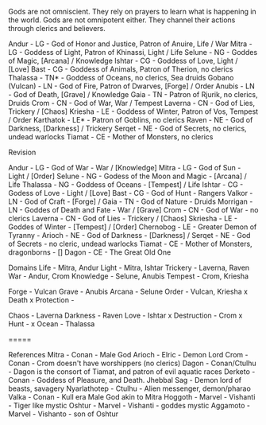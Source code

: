 Gods are not omniscient. They rely on prayers to learn what is happening in the world.
Gods are not omnipotent either. They channel their actions through clerics and believers.

Andur - LG - God of Honor and Justice, Patron of Anuire,  Life / War
Mitra - LG - Goddess of Light, Patron of Khinassi, Light / Life
Selune - NG - Goddes of Magic,  [Arcana] / Knowledge
Ishtar - CG - Goddess of Love, Light / [Love]
    Bast - CG - Goddess of Animals, Patron of Therion, no clerics
Thalassa - TN* - Goddess of Oceans, no clerics, Sea druids
Gobano (Vulcan) - LN - God of Fire, Patron of Dwarves,  [Forge] / Order
Anubis - LN - God of Death, [Grave] / Knowledge
     Gaia - TN - Patron of Rjurik, no clerics, Druids
Crom - CN - God of War, War / Tempest
Laverna - CN - God of Lies, Trickery / [Chaos]
Kriesha - LE - Goddess of Winter, Patron of Vos, Tempest / Order
	Karthatok - LE* - Patron of Goblins, no clerics
Raven - NE - God of Darkness, [Darkness] / Trickery
	Serqet - NE - God of Secrets, no clerics, undead warlocks
	Tiamat - CE - Mother of Monsters, no clerics

Revision

Andur - LG - God of War - War / [Knowledge]
Mitra - LG - God of Sun - Light / [Order]
Selune - NG - Godess of the Moon and Magic - [Arcana] / Life
Thalassa - NG - Goddess of Oceans - [Tempest] / Life
Ishtar - CG - Godess of Love - Light / [Love]
Bast - CG - God of Hunt - Rangers
Valkor - LN - God of Craft - [Forge] / 
Gaia - TN - God of Nature - Druids
Morrigan - LN - Goddes of Death and Fate - War / [Grave]
Crom - CN - God of War - no clerics
Laverna - CN - God of Lies - Trickery / [Chaos]
Skriesha - LE - Goddes of Winter - [Tempest] / [Order]
Chernobog - LE - Greater Demon of Tyranny - 
Arioch - NE - God of Darkness - [Darkness] / 
Serqet - NE - God of Secrets - no cleric, undead warlocks
Tiamat - CE - Mother of Monsters, dragonborns - []
Dagon - CE - The Great Old One

Domains
Life 		- Mitra, Andur
Light 		- Mitra, Ishtar
Trickery 	- Laverna, Raven
War 		- Andur, Crom
Knowledge 	- Selune, Anubis
Tempest 	- Crom, Kriesha

Forge 		- Vulcan 
Grave 		- Anubis
Arcana 		- Selune
Order 		- Vulcan, Kriesha
x Death
x Protection -

Chaos 		- Laverna
Darkness 	- Raven
Love 		- Ishtar
x Destruction - Crom
x Hunt -
x Ocean - Thalassa

=====

References
Mitra - Conan - Male God
Arioch - Elric - Demon Lord
Crom - Conan - Crom doesn't have worshippers (no clerics)
Dagon - Conan/Ctulhu - Dagon is the consort of Tiamat, and patron of evil aquatic races
Derketo - Conan - Goddess of Pleasure, and Death. 
Jhebbal Sag - Demon lord of beasts, savagery
Nyarlathotep - Ctulhu - Alien messenger, demon/pharao
Valka - Conan - Kull era Male God akin to Mitra
Hoggoth - Marvel - Vishanti - Tiger like mystic
Oshtur - Marvel - Vishanti - goddes mystic
Aggamoto - Marvel - Vishanto - son of Oshtur


